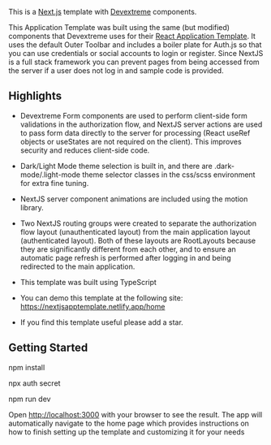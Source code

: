 This is a [Next.js](https://nextjs.org/) template with [Devextreme](https://js.devexpress.com/React/Documentation) components.

This Application Template was built using the same (but modified) components that Devextreme uses for their [React Application Template](https://js.devexpress.com/React/Documentation/Guide/React_Components/Application_Template/). It uses the default Outer Toolbar and includes a boiler plate for Auth.js so that you can use credentials or social accounts to login or register. Since NextJS is a full stack framework you can prevent pages
from being accessed from the server if a user does not log in and sample code is provided.

## Highlights

- Devextreme Form components are used to perform client-side form validations in the authorization flow, and NextJS server actions are used to pass form data directly to the server for processing (React useRef objects or useStates are not required on the client). This improves security and reduces client-side code.

- Dark/Light Mode theme selection is built in, and there are .dark-mode/.light-mode theme selector classes in the css/scss environment for extra fine tuning.

- NextJS server component animations are included using the motion library.

- Two NextJS routing groups were created to separate the authorization flow layout (unauthenticated layout) from the main application layout (authenticated layout). Both of these layouts are RootLayouts because they are significantly different from each other, and to ensure an automatic page refresh is performed after logging in and being redirected to the main application.

- This template was built using TypeScript

- You can demo this template at the following site: https://nextjsapptemplate.netlify.app/home

- If you find this template useful please add a star.

## Getting Started

npm install

npx auth secret

npm run dev

Open [http://localhost:3000](http://localhost:3000) with your browser to see the result.
The app will automatically navigate to the home page which provides instructions on how to finish setting up the template and customizing it for your needs
